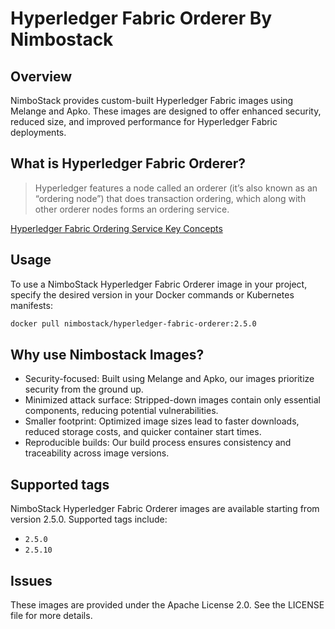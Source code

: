 # Hyperledger Fabric Orderer By Nimbostack

## Overview

NimboStack provides custom-built Hyperledger Fabric images using Melange and Apko. These images are designed to offer enhanced security, reduced size, and improved performance for Hyperledger Fabric deployments.

## What is Hyperledger Fabric Orderer?

> Hyperledger features a node called an orderer (it’s also known as an “ordering node”) that does transaction ordering, which along with other orderer nodes forms an ordering service.

[Hyperledger Fabric Ordering Service Key Concepts](https://hyperledger-fabric.readthedocs.io/en/latest/orderer/ordering_service.html)

## Usage

To use a NimboStack Hyperledger Fabric Orderer image in your project, specify the desired version in your Docker commands or Kubernetes manifests:

```bash
docker pull nimbostack/hyperledger-fabric-orderer:2.5.0
```

## Why use Nimbostack Images?

- Security-focused: Built using Melange and Apko, our images prioritize security from the ground up.
- Minimized attack surface: Stripped-down images contain only essential components, reducing potential vulnerabilities.
- Smaller footprint: Optimized image sizes lead to faster downloads, reduced storage costs, and quicker container start times.
- Reproducible builds: Our build process ensures consistency and traceability across image versions.

## Supported tags

NimboStack Hyperledger Fabric Orderer images are available starting from version 2.5.0. Supported tags include:

- `2.5.0`
- `2.5.10`

## Issues

These images are provided under the Apache License 2.0. See the LICENSE file for more details.
